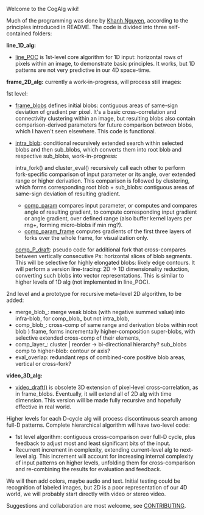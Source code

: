Welcome to the CogAlg wiki!

Much of the programming was done by [Khanh Nguyen](https://github.com/khanh93vn/CogAlg), according to the principles introduced in README.
The code is divided into three self-contained folders:

**line_1D_alg:**

- [line_POC](https://github.com/boris-kz/CogAlg/blob/master/line_1D_alg/line_POC.py) is 1st-level core algorithm for 1D input: horizontal rows of pixels within an image, to demonstrate basic principles. It works, but 1D patterns are not very predictive in our 4D space-time.

**frame_2D_alg:** currently a work-in-progress, will process still images:

 1st level:
- [frame_blobs](https://github.com/boris-kz/CogAlg/blob/master/frame_2D_alg/frame_blobs.py) defines initial blobs: contiguous areas of same-sign deviation of gradient per pixel. It's a basic cross-correlation and connectivity clustering within an image, but resulting blobs also contain comparison-derived parameters for future comparison between blobs, which I haven't seen elsewhere. This code is functional.

- [intra_blob](https://github.com/boris-kz/CogAlg/tree/master/frame_2D_alg/intra_blob): conditional recursively extended search within selected blobs and then sub_blobs, which converts them into root blob and respective sub_blobs, work-in-progress:

  intra_fork() and cluster_eval() recursively call each other to perform fork-specific comparison of input parameter or its angle, over extended range or higher derivation. This comparison is followed by clustering, which forms corresponding root blob + sub_blobs: contiguous areas of same-sign deviation of resulting gradient.
   
  - [comp_param](https://github.com/boris-kz/CogAlg/blob/master/frame_2D_alg/comp_param.py) compares input parameter, or computes and compares angle of resulting gradient, to compute corresponding input gradient or angle gradient, over defined range (also buffer kernel layers per rng+, forming micro-blobs if min rng?).
  - [comp_param_frame](https://github.com/boris-kz/CogAlg/blob/master/frame_2D_alg/comp_param_frame.py) computes gradients of the first three layers of forks over the whole frame, for visualization only.
  
  [comp_P_draft](https://github.com/boris-kz/CogAlg/blob/master/frame_2D_alg/comp_P_draft.py): pseudo code for additional fork that cross-compares between vertically consecutive Ps: horizontal slices of blob segments. This will be selective for highly elongated blobs: likely edge contours. It will perform a version line-tracing: 2D -> 1D dimensionality reduction, converting such blobs into vector representations. This is similar to higher levels of 1D alg (not implemented in line_POC).
  
 2nd level and a prototype for recursive meta-level 2D algorithm, to be added:
 
   - merge_blob_: merge weak blobs (with negative summed value) into infra-blob, for comp_blob_ but not intra_blob,
   - comp_blob_: cross-comp of same range and derivation blobs within root blob ) frame, 
    forms incrementally higher-composition super-blobs, with selective extended cross-comp of their elements,
   - comp_layer_: cluster | reorder -> bi-directional hierarchy? sub_blobs comp to higher-blob: contour or axis? 
   - eval_overlap: redundant reps of combined-core positive blob areas, vertical or cross-fork? 
    
  
**video_3D_alg:**

- [video_draft()](https://github.com/boris-kz/CogAlg/blob/master/video_3D_alg/video_draft.py) is obsolete 3D extension of pixel-level cross-correlation, as in frame_blobs. Eventually, it will extend all of 2D alg with time dimension. This version will be made fully recursive and hopefully effective in real world.


Higher levels for each D-cycle alg will process discontinuous search among full-D patterns.
Complete hierarchical algorithm will have two-level code: 
- 1st level algorithm: contiguous cross-comparison over full-D cycle, plus feedback to adjust most and least significant bits of the input. 
- Recurrent increment in complexity, extending current-level alg to next-level alg. This increment will account for increasing internal complexity of input patterns on higher levels, unfolding them for cross-comparison and re-combining the results for evaluation and feedback.

We will then add colors, maybe audio and text. Initial testing could be recognition of labeled images, but 2D is a poor representation of our 4D world, we will probably start directly with video or stereo video.

Suggestions and collaboration are most welcome, see [CONTRIBUTING](https://github.com/boris-kz/CogAlg/blob/master/CONTRIBUTING.md).